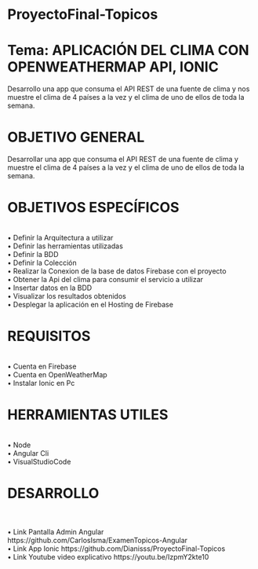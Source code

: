 # ProyectoFinal-Topicos

# Tema: APLICACIÓN DEL CLIMA CON OPENWEATHERMAP API, IONIC

Desarrollo una app que consuma el API REST de una fuente de clima y nos muestre el clima de 4 países a la vez y el clima de uno de ellos de toda la semana.

# OBJETIVO GENERAL

Desarrollar una app que consuma el API REST de una fuente de clima y muestre el clima de 4 países a la vez y el clima de uno de ellos de toda la semana.

# OBJETIVOS ESPECÍFICOS 

<br>•	Definir la Arquitectura a utilizar
<br>•	Definir las herramientas utilizadas
<br>•	Definir la BDD
<br>•	Definir la Colección
<br>• Realizar la Conexion de la base de datos Firebase con el proyecto 
<br>• Obtener la Api del clima para consumir el servicio a utilizar 
<br>•	Insertar datos en la BDD 
<br>•	Visualizar los resultados obtenidos
<br>•	Desplegar la aplicación en el Hosting de Firebase

# REQUISITOS

<br>• Cuenta en Firebase 
<br>• Cuenta en OpenWeatherMap 
<br>• Instalar Ionic en Pc

# HERRAMIENTAS UTILES 

<br>• Node 
<br>• Angular Cli
<br>• VisualStudioCode

# DESARROLLO

<br> 
<br>• Link Pantalla Admin Angular https://github.com/CarlosIsma/ExamenTopicos-Angular
<br>• Link App Ionic https://github.com/Dianisss/ProyectoFinal-Topicos
<br>• Link Youtube video explicativo https://youtu.be/IzpmY2kte10
